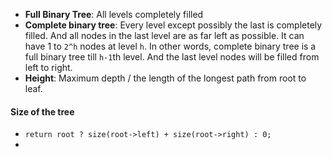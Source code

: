 - **Full Binary Tree**: All levels completely filled
- **Complete binary tree**: Every level except possibly the last is completely filled. And all nodes in the last level are as far left as possible. It can have 1 to `2^h` nodes at level `h`. In other words, complete binary tree is a full binary tree till `h-1`th level. And the last level nodes will be filled from left to right.
- **Height**: Maximum depth / the length of the longest path from root to leaf.


 #### Size of the tree
- `return root ? size(root->left) + size(root->right) : 0;`
- 
